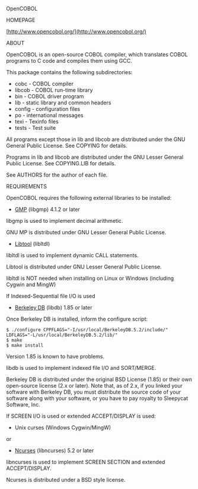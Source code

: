 OpenCOBOL

HOMEPAGE

[http://www.opencobol.org/](http://www.opencobol.org/)

ABOUT

OpenCOBOL is an open-source COBOL compiler, which translates COBOL programs to C code and compiles them using GCC.

This package contains the following subdirectories:

 * cobc - COBOL compiler
 * libcob - COBOL run-time library
 * bin - COBOL driver program
 * lib - static library and common headers
 * config - configuration files
 * po - international messages
 * texi - Texinfo files
 * tests - Test suite

All programs except those in lib and libcob are distributed under the GNU General Public License.  See COPYING for details.

Programs in lib and libcob are distributed under the GNU Lesser General Public License.  See COPYING.LIB for details.

See AUTHORS for the author of each file.

REQUIREMENTS

OpenCOBOL requires the following external libraries to be installed:

 * [GMP](http://gmplib.org) (libgmp) 4.1.2 or later

libgmp is used to implement decimal arithmetic.

GNU MP is distributed under GNU Lesser General Public License.

 * [Libtool](http://www.gnu.org/software/libtool/libtool.html) (libltdl)

libltdl is used to implement dynamic CALL statements.

Libtool is distributed under GNU Lesser General Public License.

libltdl is NOT needed when installing on Linux or Windows (including Cygwin and MingW)

If Indexed-Sequential file I/O is used

 * [Berkeley DB](http://www.oracle.com/technetwork/database/berkeleydb/downloads/) (libdb) 1.85 or later

Once Berkeley DB is installed, inform the configure script:

	$ ./configure CPPFLAGS="-I/usr/local/BerkeleyDB.5.2/include/" LDFLAGS="-L/usr/local/BerkeleyDB.5.2/lib/"
	$ make
	$ make install

Version 1.85 is known to have problems.

libdb is used to implement indexed file I/O and SORT/MERGE.

Berkeley DB is distributed under the original BSD License (1.85) or their own open-source license (2.x or later).  Note that, as of 2.x, if you linked your software with Berkeley DB, you must distribute the source code of your software along with your software, or you have to pay royalty to Sleepycat Software, Inc.

If SCREEN I/O is used or extended ACCEPT/DISPLAY is used:

 * Unix curses (Windows Cygwin/MingW)

  or

 * [Ncurses](http://www.gnu.org/software/ncurses/ncurses.html) (libncurses) 5.2 or later

libncurses is used to implement SCREEN SECTION and extended ACCEPT/DISPLAY.

Ncurses is distributed under a BSD style license.